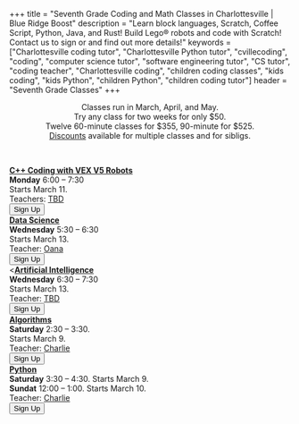 +++
title = "Seventh Grade Coding and Math Classes in Charlottesville | Blue Ridge Boost"
description = "Learn block languages, Scratch, Coffee Script, Python, Java, and Rust! Build Lego&reg; robots and code with Scratch! Contact us to sign or and find out more details!"
keywords = ["Charlottesville coding tutor", "Charlottesville Python tutor", "cvillecoding", "coding", "computer science tutor", "software engineering tutor", "CS tutor", "coding teacher", "Charlottesville coding", "children coding classes", "kids coding", "kids Python", "children Python", "children coding tutor"]
header = "Seventh Grade Classes"
+++
<div class="container px-2">
    <div class="row  justify-content-center">
        <div class="col-12 p-2 darknote">
            <center>
            Classes run in March, April, and May. <span class="below-md"><br></span>
            Try any class for two weeks for only $50. <span class="below-md"><br></span>
            Twelve 60-minute classes for $355, 90-minute for $525.<br>
            <a href="/discounts">Discounts</a> available for multiple classes and for sibligs.
            </center>
        </div>
    </div>
    <p><br></p>
    <div class="row">
        <div class="col-12">
            <div class="d-flex flex-wrap justify-content-evenly gap-3">
                <div> 
                    <a href="/class/coding/c++vexv5"><b>C++ Coding with VEX V5 Robots</b></a> <br>
                        <b>Monday</b> 6:00 &ndash; 7:30<br>
                        Starts March 11.<br>
                        Teachers: <a href="/instructor#">TBD</a><br>  
                    <a href="https://spring-24-c-and-vex-robotics-grades-7-to-8.cheddarup.com"><button class="button-8s" role="button">Sign Up</button></a>
                </div>
                <div>
                    <a href="/class/coding/datascience"><b>Data Science</b></a></br>
                    <b>Wednesday</b> 5:30 &ndash; 6:30<br>
                    Starts March 13.<br>
                    Teacher: <a href="/instructor#">Oana</a><br>
                    <a href="https://spring-24-ds78.cheddarup.com"><button class="button-8s" role="button">Sign Up</button></a>
                </div>
                <div>
                    <<a href="/class/coding/ai"><b>Artificial Intelligence</b></a></br>
                    <b>Wednesday</b> 6:30 &ndash; 7:30<br>
                    Starts March 13.<br>
                    Teacher: <a href="/instructor#">TBD</a><br>
                    <a href="https://spring-24-ai56.cheddarup.com"><button class="button-8s" role="button">Sign Up</button></a>
                </div>  
                <div>
                    <a href="/class/coding/algorithms"><b>
                    Algorithms</b></a></br>
                    <b>Saturday</b> 2:30 &ndash; 3:30.<br>  
                    Starts March 9.<br>
                    Teacher: <a href="/instructor#charlie">Charlie</a><br>
                    <a href="https://spring-24-algorithms.cheddarup.com"><button class="button-8s" role="button">Sign Up</button></a>
                </div>
                <div>
                    <a href="/class/coding/python"><b>Python</b></a></br>
                    <b>Saturday</b> 3:30 &ndash; 4:30. Starts March 9.<br>
                    <b>Sundat</b> 12:00 &ndash; 1:00. Starts March 10.<br>
                    Teacher: <a href="/instructor#charlie">Charlie</a><br>
                    <a href="https://spring-24-python-grades-7-to-8.cheddarup.com"><button class="button-8s" role="button">Sign Up</button></a>
                </div>
            </div>
        </div>
    </div>
</div>